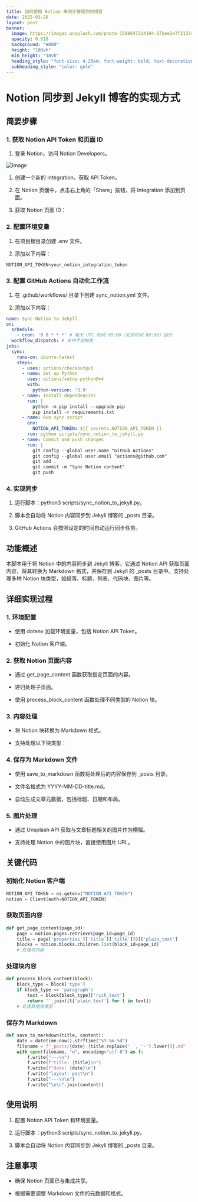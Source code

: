 ```yaml
---
title: 如何使用 Notion 来同步管理你的博客
date: 2025-03-28
layout: post
banner:
  image: https://images.unsplash.com/photo-1588647214194-57bee2e7f213?crop=entropy&cs=tinysrgb&fit=max&fm=jpg&ixid=M3w2OTIwMzJ8MHwxfHJhbmRvbXx8fHx8fHx8fDE3NDMxOTMzMTN8&ixlib=rb-4.0.3&q=80&w=1080
  opacity: 0.618
  background: "#000"
  height: "100vh"
  min_height: "38vh"
  heading_style: "font-size: 4.25em; font-weight: bold; text-decoration: underline"
  subheading_style: "color: gold"
---
```


# Notion 同步到 Jekyll 博客的实现方式

## 简要步骤

### 1. 获取 Notion API Token 和页面 ID

1. 登录 Notion，访问 Notion Developers。

![image](https://prod-files-secure.s3.us-west-2.amazonaws.com/a7a0cc5a-89b9-4cda-8686-1fba0ca52f40/d19c1afe-dea5-4312-9333-786b0ba83054/image.png?X-Amz-Algorithm=AWS4-HMAC-SHA256&X-Amz-Content-Sha256=UNSIGNED-PAYLOAD&X-Amz-Credential=ASIAZI2LB46676B2QNMT%2F20250328%2Fus-west-2%2Fs3%2Faws4_request&X-Amz-Date=20250328T202153Z&X-Amz-Expires=3600&X-Amz-Security-Token=IQoJb3JpZ2luX2VjEPz%2F%2F%2F%2F%2F%2F%2F%2F%2F%2FwEaCXVzLXdlc3QtMiJHMEUCIDBH%2FBeaLE3VGUILew9Gqb%2BFeYVo30oFe9wc3Al4nWFwAiEAsrQObbvBruOTZ%2FCfckHF7miWqIEAfSXQPw%2BZaV7qBJMq%2FwMIZRAAGgw2Mzc0MjMxODM4MDUiDHRlaQgFidmL9LvrcircAyivkrLYjdHx0eUhDJkqNpDa9Ld%2F3D91evLCIlWa1QhLX07lH2zd4psu%2FMUejL2k%2B3I4XYKxSTrZ1%2F9F91OJXzCiGdS5QjBShfskkAuEkCMbZlEScl3MUoOJdFc4iue8VUOdVwejMdHGyOJPkmQIiaZLVmg9hipYAaYjvzkFtVwmS3u%2BRfL268lfjswX3urXkB8lBr%2FkbF5ejuWZJ2TbR0xuevdeyVmSjKi5yVVDb9XvGc%2F019eINorfmyOCpwGhaO%2BrSd3XcZXW4hXdXVA6hVVNbLxmlu5MS%2B26QUb%2BHpO9TDFWFqoikvhuWtShp%2F6XXTn%2BKuxvR%2B%2FVL9PgaP3gfgPiqGuF5Ldt9wuBgE%2FWWf5zh6JmBed6B6Js7loXxgw9g9hyAcDMvFz%2BZFG%2Fn9wFE5rqvaPIW69SaCpln0HSJKgWA9xLyOoFwhw5KOEX1%2FEY6gGQAnCT5O7cZL8Avkh3QwEvu9HX6MJydaohjgyPk5001yquSjIqcvlzOewa6RgEotYefw%2Fe9C7GbuTcETQB%2F%2FXmk0cb%2FpzmSsHKeEeltCTOtcegbcf0DCmfCgsFq2CnFeRPjimEMsxxOgbhhNkieashqWHEL6l5MQlmWbkN8Vul%2F%2FM6T4ndbgV%2FQ06GMMb0m78GOqUBm%2BtBr9l5rVlOL%2B2puQMbKIZ3%2BF9WYCmYHY4Mwx1iPsi3F2abkRj4XRANqOhIMXtGD5u%2FD5JdFwJJp%2BZA3GiqOFns63tKfFWwv7rgA7Wz5q6LuA3fzpkE0xQMfIPfb0eitADqsfkmF2pUltOsDFkGrO1%2FoyQl1jLN2AWLAFFvw1C%2Bvd3Ywwnu3Mnc%2BONHWWxdrQZOCRYCrWT12R%2B7tL%2BfNO4K9z9R&X-Amz-Signature=c49796e6028f87889e9d7636a56abe2f6fe5f47377b826103d0493d936615877&X-Amz-SignedHeaders=host&x-id=GetObject)

1. 创建一个新的 Integration，获取 API Token。

1. 在 Notion 页面中，点击右上角的「Share」按钮，将 Integration 添加到页面。

1. 获取 Notion 页面 ID：


### 2. 配置环境变量

1. 在项目根目录创建 .env 文件。

1. 添加以下内容：

```javascript
NOTION_API_TOKEN=your_notion_integration_token
```

### 3. 配置 GitHub Actions 自动化工作流

1. 在 .github/workflows/ 目录下创建 sync_notion.yml 文件。

1. 添加以下内容：

```yaml
name: Sync Notion to Jekyll
on:
  schedule:
    - cron: '0 0 * * *' # 每天 UTC 时间 00:00（北京时间 08:00）运行
  workflow_dispatch: # 支持手动触发
jobs:
  sync:
    runs-on: ubuntu-latest
    steps:
      - uses: actions/checkout@v3
      - name: Set up Python
        uses: actions/setup-python@v4
        with:
          python-version: '3.9'
      - name: Install dependencies
        run: |
          python -m pip install --upgrade pip
          pip install -r requirements.txt
      - name: Run sync script
        env:
          NOTION_API_TOKEN: ${{ secrets.NOTION_API_TOKEN }}
        run: python scripts/sync_notion_to_jekyll.py
      - name: Commit and push changes
        run: |
          git config --global user.name "GitHub Actions"
          git config --global user.email "actions@github.com"
          git add .
          git commit -m "Sync Notion content"
          git push
```

### 4. 实现同步

1. 运行脚本：python3 scripts/sync_notion_to_jekyll.py。

1. 脚本会自动将 Notion 内容同步到 Jekyll 博客的 _posts 目录。

1. GitHub Actions 会按照设定的时间自动运行同步任务。

## 功能概述

本脚本用于将 Notion 中的内容同步到 Jekyll 博客。它通过 Notion API 获取页面内容，将其转换为 Markdown 格式，并保存到 Jekyll 的 _posts 目录中。支持处理多种 Notion 块类型，如段落、标题、列表、代码块、图片等。

## 详细实现过程

### 1. 环境配置

- 使用 dotenv 加载环境变量，包括 Notion API Token。

- 初始化 Notion 客户端。

### 2. 获取 Notion 页面内容

- 通过 get_page_content 函数获取指定页面的内容。

- 递归处理子页面。

- 使用 process_block_content 函数处理不同类型的 Notion 块。

### 3. 内容处理

- 将 Notion 块转换为 Markdown 格式。

- 支持处理以下块类型：


### 4. 保存为 Markdown 文件

- 使用 save_to_markdown 函数将处理后的内容保存到 _posts 目录。

- 文件名格式为 YYYY-MM-DD-title.md。

- 自动生成文章元数据，包括标题、日期和布局。

### 5. 图片处理

- 通过 Unsplash API 获取与文章标题相关的图片作为横幅。

- 支持处理 Notion 中的图片块，直接使用图片 URL。

## 关键代码

### 初始化 Notion 客户端

```python
NOTION_API_TOKEN = os.getenv("NOTION_API_TOKEN")
notion = Client(auth=NOTION_API_TOKEN)
```

### 获取页面内容

```python
def get_page_content(page_id):
    page = notion.pages.retrieve(page_id=page_id)
    title = page['properties']['title']['title'][0]['plain_text']
    blocks = notion.blocks.children.list(block_id=page_id)
    # 处理块内容
```

### 处理块内容

```python
def process_block_content(block):
    block_type = block['type']
    if block_type == 'paragraph':
        text = block[block_type]['rich_text']
        return ''.join([t['plain_text'] for t in text])
    # 处理其他块类型
```

### 保存为 Markdown

```python
def save_to_markdown(title, content):
    date = datetime.now().strftime("%Y-%m-%d")
    filename = f"_posts/{date}-{title.replace(' ', '-').lower()}.md"
    with open(filename, "w", encoding="utf-8") as f:
        f.write("---\n")
        f.write(f"title: {title}\n")
        f.write(f"date: {date}\n")
        f.write("layout: post\n")
        f.write("---\n\n")
        f.write("\n\n".join(content))
```

## 使用说明

1. 配置 Notion API Token 和环境变量。

1. 运行脚本：python3 scripts/sync_notion_to_jekyll.py。

1. 脚本会自动将 Notion 内容同步到 Jekyll 博客的 _posts 目录。

## 注意事项

- 确保 Notion 页面已与集成共享。

- 根据需要调整 Markdown 文件的元数据和格式。